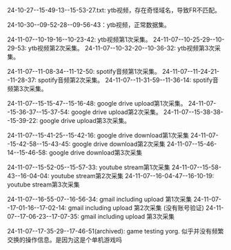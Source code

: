 24-10-27--15-49-13--15-53-27.txt: ytb视频，存在奇怪域名，导致FR不匹配。



24-10-30--09-52-28--09-56-43：ytb视频，正常数据集。


24-11-07--10-19-16--10-23-42: ytb视频第1次采集。
24-11-07--10-25-29--10-29-53: ytb视频第2次采集。
24-11-07--10-32-20--10-36-32: ytb视频第3次采集。

24-11-07--11-08-34--11-12-50: spotify音频第1次采集。
24-11-07--11-24-21--11-28-37: spotify音频第2次采集。
24-11-07--11-31-59--11-36-14: spotify音频第3次采集。

24-11-07--15-15-47--15-16-48: google drive upload第1次采集。
24-11-07--15-36-37--15-37-54: google drive upload第2次采集。
24-11-07--15-38-38--15-39-22: google drive upload第3次采集。

24-11-07--15-41-25--15-42-16: google drive download第1次采集
24-11-07--15-42-58--15-43-45: google drive download第2次采集
24-11-07--15-46-14--15-46-58: google drive download第3次采集

24-11-07--15-52-05--15-57-33: youtube stream第1次采集
24-11-07--15-58-43--16-04-04: youtube stream第2次采集
24-11-07--16-04-47--16-10-19: youtube stream第3次采集

24-11-07--16-55-07--16-56-34: gmail including upload 第1次采集
24-11-07--17-01-16--17-02-14: gmail including upload 第2次采集 (没有账号验证)
24-11-07--17-06-23--17-07-35: gmail including upload 第3次采集

24-11-07--17-35-29--17-46-51(archived): game testing yorg. 似乎并没有频繁交换的操作信息。是因为这是个单机游戏吗 

